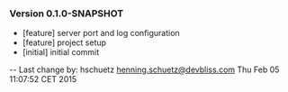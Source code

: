 
### Version 0.1.0-SNAPSHOT
 - [feature] server port and log configuration
 - [feature] project setup
 - [initial] initial commit

-- Last change by: hschuetz <henning.schuetz@devbliss.com> Thu Feb 05 11:07:52 CET 2015